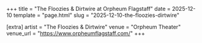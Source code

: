 +++
title = "The Floozies & Dirtwire at Orpheum Flagstaff"
date = 2025-12-10
template = "page.html"
slug = "2025-12-10-the-floozies-dirtwire"

[extra]
artist = "The Floozies & Dirtwire"
venue = "Orpheum Theater"
venue_url = "https://www.orpheumflagstaff.com/"
+++
